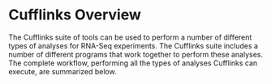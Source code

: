 # Cufflinks Overview
The Cufflinks suite of tools can be used to perform a number of different types of analyses
for RNA-Seq experiments. The Cufflinks suite includes a number of different programs that work
together to perform these analyses. The complete workflow, performing all the types of analyses
Cufflinks can execute, are summarized below.





